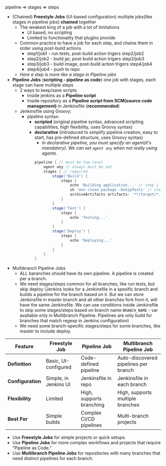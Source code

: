 pipeline => stages => steps

- (Chained) **Freestyle Jobs** (UI-based configuration) multiple jobs(like stages in pipeline jobs) **chained** together
  - The weakest king of a job with a lot of limitations
    - UI based, no scripting
    - Limited to functionality that plugins provide
  - Common practice to have a job for each step, and chaine them in order using post-build actions
    - step1/job1 - run tests, post-build action trigers step2/job2
    - step2/job2 - build jar, post-build action trigers step3/job3
    - step3/job3 - build image, post-build action trigers step4/job4
    - step4/job4 - push to repo
  - *Here a step is more like a stage in Pipeline jobs*
- **Pipeline Jobs** (**scripting - pipeline as code**) one job with stages, each stage can have multiple steps
  - 2 ways to keep/save scripts
    - Inside jenkins as a **Pipeline script**
    - Inside repository as a **Pipeline script from SCM(source code management)** in Jenkinsfile (**recommended**)
  - Jenkinsfile using Groovy:
    - pipeline syntax:
      - **scripted** (original pipeline syntax, advanced scripting capabilities, high flexibility, uses Groovy syntax)
      - **declarative** (introduced to simplify pipeline creation, easy to start, has pre-defined structure, uses Groovy syntax)
        - *In declarative pipeline, you must specify an agent(it's mandatory). We can set `agent any` when not really using agents.*
        ```groovy
        pipeline { // must be top-level
            agent any // always must be set
            stages { // required
                stage('Build') {
                    steps {
                        echo 'Building application...' // step 1
                        sh 'mvn clean package -DskipTests' // step 2
                        archiveArtifacts artifacts: '**/target/*.jar', fingerprint: true // step 3
                    }
                }
                stage('Test') {
                    steps {
                        echo 'Testing...'
                    }
                }
                stage('Deploy') {
                    steps {
                        echo 'Deploying...'
                    }
                }
            }
        }
        ```
- Multibranch Pipeline Jobs
  - ALL baranches should have its own pipeline. A pipeline is created per a branch.
  - We need stages/steps common for all branches, like run tests, but skip deploy (Jenkins looks for a Jenkinsfile in a spesific branch and builds a pipeline for the branch based on it. But we can store Jenkinsfile in master branch and all other branches fork from it, will have the same Jenkinsfile. We can use conditions inside Jenkinsfile to skip some stages/steps based on branch name `BRANCH_NAME` - var avaliable only in Multibranch Pipeline. Pipelines are only build for branches that match regexp in Jenkins configuration)
  - We need some branch-specific stages/steps for some branches, like master to include deploy.

| Feature                | Freestyle Job         | Pipeline Job              | Multibranch Pipeline Job             |
|------------------------|-----------------------|---------------------------|--------------------------------------|
| **Definition**         | Basic, UI-configured  | Code-defined pipeline     | Auto-discovered pipelines per branch |
| **Configuration**      | Simple, in Jenkins UI | Jenkinsfile in repo       | Jenkinsfile in each branch           |
| **Flexibility**        | Limited               | High, supports branching  | High, supports multiple branches     |
| **Best For**           | Simple builds         | Complex CI/CD pipelines   | Multi-branch projects                |

- Use **Freestyle Jobs** for simple projects or quick setups.
- Use **Pipeline Jobs** for more complex workflows and projects that require “Pipeline as Code.”
- Use **Multibranch Pipeline Jobs** for repositories with many branches that need distinct pipelines for each branch.
